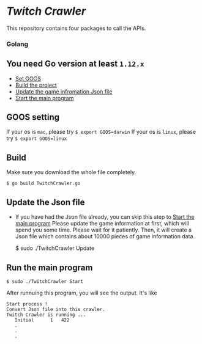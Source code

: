 # *_Twitch Crawler_*

This repository contains four packages to call the APIs.

### Golang
You need Go version at least `1.12.x`
----
* [Set GOOS](#goos-setting)
* [Build the project](#build)
* [Update the game infromation Json file](#update-the-json-file)
* [Start the main program](#run-the-main-program)

## GOOS setting

If your os is `mac`, please try `$ export GOOS=darwin`
If your os is `linux`, please try `$ export GOOS=linux`

## Build

Make sure you download the whole file completely.

    $ go build TwitchCrawler.go

## Update the Json file

* If you have had the Json file already, you can skip this step to [Start the main program](#run-the-main-program)
Please update the game information at first, which will spend you some time.
Please wait for it patiently. Then, it will create a Json file which contains about 10000
pieces of game information data.

    $ sudo ./TwitchCrawler Update

## Run the main program

    $ sudo ./TwitchCrawler Start

After runnuing this program, you will see the output.
It's like
```
Start process !
Convert Json file into this crawler.
Twitch Crawler is running ...
   Initial      1   422
   .
   .
   .
```
